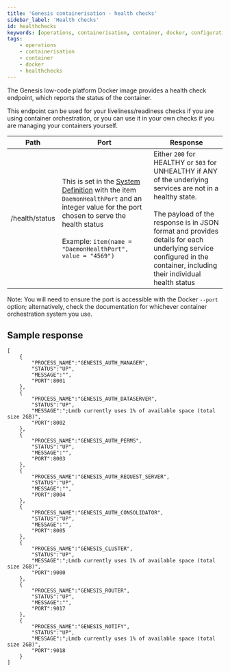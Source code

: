 ```yaml
---
title: 'Genesis containerisation - health checks'
sidebar_label: 'Health checks'
id: healthchecks
keywords: [operations, containerisation, container, docker, configuration, healthchecks]
tags:
    - operations
    - containerisation
    - container
    - docker
    - healthchecks
---
```


The Genesis low-code platform Docker image provides a health check endpoint, which reports the status of the container.

This endpoint can be used for your liveliness/readiness checks if you are using container orchestration, or you can use it in your own checks if you are managing your containers yourself.

| Path | Port | Response |
| --- | --- | --- |
| /health/status | This is set in the [System Definition](../../../server/integration/data-pipeline/advanced/#system-definition-properties) with the item `DaemonHealthPort` and an integer value for the port chosen to serve the health status<br/><br/>Example: `item(name = "DaemonHealthPort", value = "4569")`| Either `200` for HEALTHY or `503` for UNHEALTHY if ANY of the underlying services are not in a healthy state.<br/><br/>The payload of the response is in JSON format and provides details for each underlying service configured in the container, including their individual health status |
Note: You will need to ensure the port is accessible with the Docker `--port` option; alternatively, check the documentation for whichever container orchestration system you use.

## Sample response 
```
[
    {
        "PROCESS_NAME":"GENESIS_AUTH_MANAGER",
        "STATUS":"UP",
        "MESSAGE":"",
        "PORT":8001
    },
    {
        "PROCESS_NAME":"GENESIS_AUTH_DATASERVER",
        "STATUS":"UP",
        "MESSAGE":";Lmdb currently uses 1% of available space (total size 2GB)",
        "PORT":8002
    },
    {
        "PROCESS_NAME":"GENESIS_AUTH_PERMS",
        "STATUS":"UP",
        "MESSAGE":"",
        "PORT":8003
    },
    {
        "PROCESS_NAME":"GENESIS_AUTH_REQUEST_SERVER",
        "STATUS":"UP",
        "MESSAGE":"",
        "PORT":8004
    },
    {
        "PROCESS_NAME":"GENESIS_AUTH_CONSOLIDATOR",
        "STATUS":"UP",
        "MESSAGE":"",
        "PORT":8005
    },
    {
        "PROCESS_NAME":"GENESIS_CLUSTER",
        "STATUS":"UP",
        "MESSAGE":";Lmdb currently uses 1% of available space (total size 2GB)",
        "PORT":9000
    },
    {
        "PROCESS_NAME":"GENESIS_ROUTER",
        "STATUS":"UP",
        "MESSAGE":"",
        "PORT":9017
    },
    {
        "PROCESS_NAME":"GENESIS_NOTIFY",
        "STATUS":"UP",
        "MESSAGE":";Lmdb currently uses 1% of available space (total size 2GB)",
        "PORT":9018
    }
]
```
